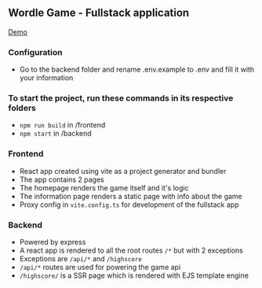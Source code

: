 ## Wordle Game - Fullstack application
<a href="https://wordle.fabricioflores.se/">Demo</a>

### Configuration
- Go to the backend folder and rename .env.example to .env and fill it with your information

### To start the project, run these commands in its respective folders
- `npm run build` in /frontend
- `npm start` in /backend

### Frontend
- React app created using vite as a project generator and bundler
- The app contains 2 pages
- The homepage renders the game itself and it's logic
- The information page renders a static page with info about the game
- Proxy config in `vite.config.ts` for development of the fullstack app

### Backend
- Powered by express
- A react app is rendered to all the root routes `/*` but with 2 exceptions
- Exceptions are `/api/*` and `/highscore`
- `/api/*` routes are used for powering the game api
- `/highscore/` is a SSR page which is rendered with EJS template engine 
